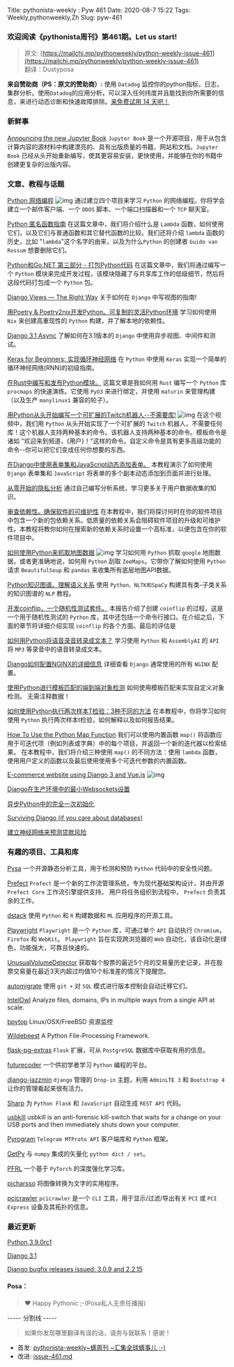 Title: pythonista-weekly : Pyw 461
Date: 2020-08-7 15:22
Tags: Weekly,pythonweekly,Zh 
Slug: pyw-461

### 欢迎阅读《pythonista周刊》第461期。Let us start!


>原文: [https://mailchi.mp/pythonweekly/python-weekly-issue-461](https://mailchi.mp/pythonweekly/python-weekly-issue-461)  
>翻译：Dustyposa

**来自赞助商（PS：原文的赞助商）:**
使用 `Datadog` 监控你的python指标，日志，集群分析。使用`Datadog`的应用分析，可以深入任何纬度并且能找到你所需要的信息，来进行动态诊断和快速故障排除。[来免费试用 14 天吧！](https://www.datadoghq.com/dg/apm/python-troubleshooting/?utm_source=Advertisement&utm_medium=Advertisement&utm_campaign=PythonWeekly-Troubleshooting)



### 新鲜事

[Announcing the new Jupyter Book](https://blog.jupyter.org/announcing-the-new-jupyter-book-cbf7aa8bc72e)
`Jupyter Book` 是一个开源项目，用于从包含计算内容的源材料中构建漂亮的、具有出版质量的书籍、网站和文档。`Jupyter Book` 已经从头开始重新编写，使其更容易安装，更快使用，并能够在你的书籍中创建更复杂的出版内容。

### 文章、教程与话题


[Python 网络编程](https://www.youtube.com/watch?v=FGdiSJakIS4) ![img](https://mcusercontent.com/e2e180baf855ac797ef407fc7/images/af76283a-6e65-436c-967a-900427cf6399.png)
通过建立四个项目来学习 `Python` 的网络编程。你将学会建立一个邮件客户端、一个 `DDOS` 脚本、一个端口扫描器和一个 `TCP` 聊天室。

[Python 匿名函数指南](https://adamj.eu/tech/2020/08/10/a-guide-to-python-lambda-functions/)
在这篇文章中，我们将介绍什么是 `Lambda` 函数，如何使用它们，以及它们与普通函数和其它替代函数的比较。我们还将介绍 `lambda` 函数的历史，比如 "`lambda`"这个名字的由来，以及为什么`Python` 的创建者 `Guido van Rossum` 想要删除它们。

[Python和Go.NET 第三部分 - 打包Python代码](https://www.ardanlabs.com/blog/2020/08/packaging-python-code.html)
在这篇文章中，我们将通过编写一个 `Python` 模块来完成开发过程，该模块隐藏了与共享库工作的低级细节，然后将这段代码打包成一个 `Python` 包。

[Django Views — The Right Way](https://spookylukey.github.io/django-views-the-right-way/)
关于如何在 `Django` 中写视图的指南!

[用Poetry & Poetry2nix开发Python。可复制的灵活Python环境](https://www.tweag.io/blog/2020-08-12-poetry2nix/)
学习如何使用 `Nix` 来创建高重现性的 `Python` 构建，并了解本地的依赖性。

[Django 3.1 Async](https://wersdoerfer.de/blogs/ephes_blog/django-31-async/)
了解如何在3.1版本的 `Django` 中使用异步视图、中间件和测试。

[Keras for Beginners: 实现循环神经网络](https://victorzhou.com/blog/keras-rnn-tutorial/)
在 `Python` 中使用 `Keras` 实现一个简单的循环神经网络(RNN)的初级指南。

[在Rust中编写和发布Python模块。](https://blog.yossarian.net/2020/08/02/Writing-and-publishing-a-python-module-in-rust)
这篇文章是我如何用 `Rust` 编写一个 `Python` 库 `procmaps` 的快速演练。它使用 `PyO3` 来进行绑定，并使用 `maturin` 来管理构建（以及生产 `manylinux1` 兼容的轮子）。

[用Python从头开始编写一个可扩展的Twitch机器人--不需要库!](https://www.youtube.com/watch?v=hmWN41GMVWw) ![img](https://mcusercontent.com/e2e180baf855ac797ef407fc7/images/af76283a-6e65-436c-967a-900427cf6399.png)
在这个视频中，我们用 `Python` 从头开始实现了一个可扩展的 `Twitch` 机器人，不需要任何库！这个机器人支持两种基本的命令。该机器人支持两种基本的命令。模板命令是诸如 "欢迎来到频道，{用户}！"这样的命令。自定义命令是具有更多高级功能的命令--你可以把它们变成任何你想要的东西。

[在Django中使用表单集和JavaScript动态添加表单。](https://www.brennantymrak.com/articles/django-dynamic-formsets-javascript.html)
本教程演示了如何使用 `Django` 表单集和 `JavaScript` 将表单的多个副本动态添加到页面并进行处理。

[从零开始的隐私分析](https://healeycodes.com/privacy-focused-analytics-from-scratch/)
通过自己编写分析系统，学习更多关于用户数据收集的知识。

[审查依赖性。确保软件的可维护性](https://www.laac.dev/blog/vetting-dependencies-ensuring-software-maintainability/)
在本教程中，我们将探讨何时在你的软件项目中包含一个新的包依赖关系。低质量的依赖关系会阻碍软件项目的升级和可维护性。本教程将教你如何在搜索新的依赖关系时设置一个高标准，以便包含在你的软件项目中。

[如何使用Python来抓取地图数据](https://www.youtube.com/watch?v=zesUhmT7Oz0) ![img](https://mcusercontent.com/e2e180baf855ac797ef407fc7/images/af76283a-6e65-436c-967a-900427cf6399.png)
学习如何用 `Python` 抓取 `google` 地图数据，或者更准确地说，如何用 `Python` 刮取 `ZeeMaps`。它带你了解如何使用 `Python` 请求 `BeautifulSoup` 和 `pandas` 来收集所有底层地图API数据。

[Python知识图谱。理解语义关系](https://programmerbackpack.com/python-knowledge-graph-understanding-semantic-relationships/)
使用 `Python、NLTK和SpaCy` 构建具有类-子类关系的知识图谱的 `NLP` 教程。

[开发coinflip，一个随机性测试套件。](https://github.com/Honno/coinflip/blob/report/report.pdf)
本报告介绍了创建 `coinflip` 的过程，这是一个用于随机性测试的 `Python` 库，其中还包括一个命令行接口。在介绍之后，下面的章节将详细介绍实现 `coinflip` 的各个方面。最后的评估是 

[如何用Python将语音录音转录成文本？](https://www.fullstackpython.com/blog/transcribe-recordings-speech-text-assemblyai.html)
学习使用 `Python` 和 `AssemblyAI` 的 `API` 将 `MP3` 等录音中的语音转录成文本。

[Django如何配置NGINX的详细信息](https://mattsegal.dev/nginx-django-reverse-proxy-config.html)
详细查看 `Django` 通常使用的所有 `NGINX` 配置。

[使用Python进行模板匹配的端到端对象检测](https://www.sicara.ai/blog/object-detection-template-matching)
如何使用模板匹配来实现自定义对象检测。 无需注释数据！

[如何使用Python执行两次样本T检验：3种不同的方法](https://www.marsja.se/how-to-perform-a-two-sample-t-test-with-python-3-different-methods)
在本教程中，你将学习如何使用 `Python` 执行两次样本t检验，如何解释以及如何报告结果。

[How To Use the Python Map Function](https://www.digitalocean.com/community/tutorials/how-to-use-the-python-map-function)
我们可以使用内置函数 `map()` 将函数应用于可迭代项（例如列表或字典）中的每个项目，并返回一个新的迭代器以检索结果。 在本教程中，我们将介绍三种使用 `map()` 的不同方法：使用 `lambda` 函数，使用用户定义的函数以及最后使用使用多个可迭代参数的内置函数。

[E-commerce website using Django 3 and Vue.js](https://www.youtube.com/playlist?list=PLpyspNLjzwBmIDrDOaPkLLuy5YDDNW9SA) ![img](https://mcusercontent.com/e2e180baf855ac797ef407fc7/images/af76283a-6e65-436c-967a-900427cf6399.png)

[Django在生产环境中的最小Websockets设置](https://www.untangled.dev/2020/08/02/django-websockets-minimal-setup/)

[异步Python中的完全一次初始化](https://nullprogram.com/blog/2020/07/30/)

[Surviving Django (if you care about databases)](https://www.varrazzo.com/blog/2020/07/25/surviving-django/)

[建立神经网络来预测贷款风险](https://tymick.me/blog/loan-risk-neural-network)



### 有趣的项目、工具和库

[Pysa](https://engineering.fb.com/security/pysa/)
一个开源静态分析工具，用于检测和预防 `Python` 代码中的安全性问题。

[Prefect](https://github.com/PrefectHQ/prefect) 
`Prefect` 是一个新的工作流管理系统，专为现代基础架构设计，并由开源 `Prefect Core` 工作流引擎提供支持。 用户将任务组织到流程中， `Prefect` 负责其余的工作。

[dstack](https://github.com/dstackai)
使用 `Python` 和 `R` 构建数据和 `ML` 应用程序的开源工具。

[Playwright](https://github.com/microsoft/playwright-python) 
`Playwright` 是一个 `Python` 库，可通过单个 `API` 自动执行 `Chromium`，`Firefox` 和 `WebKit`。 `Playwright` 旨在实现跨浏览器的 `Web` 自动化，该自动化是绿色，功能强大，可靠且快速的。

[UnusualVolumeDetector](https://github.com/SamPom100/UnusualVolumeDetector)
获取每个股票的最近5个月的交易量历史记录，并在股票交易量在最近3天内超过均值10个标准差的情况下提醒您。

[automigrate](https://github.com/abe-winter/automigrate)
使用 `git +` 对 `SQL` 模式进行版本控制会自动迁移它们。

[IntelOwl](https://github.com/intelowlproject/IntelOwl)
Analyze files, domains, IPs in multiple ways from a single API at scale.

[bpytop](https://github.com/aristocratos/bpytop)
Linux/OSX/FreeBSD 资源监控

[Wildebeest](https://github.com/ShopRunner/wildebeest)
A Python File-Processing Framework.

[flask-pg-extras](https://github.com/nickjj/flask-pg-extras)
`Flask` 扩展，可从 `PostgreSQL` 数据库中获取有用的信息。 

[futurecoder](https://github.com/alexmojaki/futurecoder)
一个供初学者学习 `Python` 编程的平台。
 
[django-jazzmin](https://github.com/farridav/django-jazzmin)
`django` 管理的 `Drop-in` 主题，利用 `AdminLTE 3` 和 `Bootstrap 4` 让你的管理看起来很有活力。

[Sharp](https://github.com/revalo/sharp)
为 `Python Flask` 和 `JavaScript` 自动生成 `REST API` 代码。 

[usbkill](https://github.com/hephaest0s/usbkill) 
usbkill is an anti-forensic kill-switch that waits for a change on your USB ports and then immediately shuts down your computer.

[Pyrogram](https://github.com/pyrogram/pyrogram)
`Telegram MTProto API` 客户端库和 `Python` 框架。

[GetPy](https://github.com/atom-moyer/getpy) 
与 `numpy` 集成的矢量化 `python dict / set`。

[PFRL](https://github.com/pfnet/pfrl)
一个基于 `PyTorch` 的深度强化学习库。

[picharsso](https://github.com/kelvindecosta/picharsso)
将图像转换为文字的实用程序。

[pcicrawler](https://github.com/facebook/pcicrawler)
`pcicrawler` 是一个 `CLI` 工具，用于显示/过滤/导出有关 `PCI` 或 `PCI Express` 设备及其拓扑的信息。 

### 最近更新

[Python 3.9.0rc1](https://pythoninsider.blogspot.com/2020/08/python-390rc1-is-now-available.html) 

[Django 3.1](https://docs.djangoproject.com/en/3.1/releases/3.1/)

[Django bugfix releases issued: 3.0.9 and 2.2.15](https://www.djangoproject.com/weblog/2020/aug/03/django-bugfix-releases-309-2215/)



#### Posa：

> ❤️ Happy Pythonic ;-(Posa私人无责任播报)  


----- 分割线 -----

> 如果你发现哪里翻译有误的话，请务与我联系！感谢！




- 首发: [pythonista-weekly~蠎周刊 ~汇集全球蠎事儿 ;-)](http://weekly.pychina.org/python-weekly/pyw-461.html)
- 改进: [issue-461.md](https://github.com/PyChina/weekly/blob/master/content/python-weekly/issue%23461.md)

